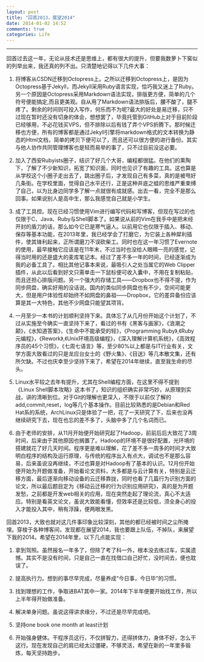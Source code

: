 ```yaml
---
layout: post
title: "回首2013，展望2014"
date: 2014-01-02 14:52
comments: true
categories: Life
---
```

---
回首过去这一年，无论从技术还是思维上，都有很大的提升，但要我数萝卜下窖似的列举出来，我还真的列不出。只清楚地记得以下几件大事：

1. 将博客从CSDN迁移到Octopress上。之所以迁移到Octopress上，是因为Octopress基于Jekyll，而Jekyll采用Ruby语言实现，恰巧我又迷上了Ruby。另一个原因是Octopress采用Markdown语法实现，排版更方便，简单的几个符号便能搞定,而且更美观。自从用了Markdown语法排版后，腰不酸了，腿不疼了。剩余的时间则可投入写作，何乐而不为呢?最大的好处是易迁移，只不过现在暂时还没有切身的体会，想想罢了，毕竟托管到GitHub上对于目前阶段已经够用，不必花钱买VPS，但不排除以后有钱了弄个VPS折腾下。那时候迁移也方便，所有的博客都是通过Jekyll引擎将markdown格式的文本转换为静态的Html文档，简单的拷贝下便可以了，而且还可以很方便的进行备份。其实与他人协作共同管理博客也是轻而易举的事了，只不过目前没这必要。

<!-- more -->

2. 加入了西安Rubyists圈子，结识了好几个大哥，编程都很猛。在他们的熏陶下，了解了不少新知识，拓宽了知识面，同时也见识了有趣的工具。这也算是从学校这个小圈子走出去了，跳出圈子后，才发现自己有多菜，真的是被甩好几条街。在学校里面，觉得自己水平还行，正是这种井底之蛙的思维严重束缚了自己，以为比身边同学多了解一点就很有成就感。出去一看，完全不是那么回事。如果说别人是高中生，那么我感觉自己就是小学生。

3. 成了工具控。现在已经习惯使用Vim进行编写代码和写博客，但现在写过的也仅限于C、Java、Ruby与Shell脚本了。如果说从前的Vim在我手中是把未经开封的盾刀的话，那么如今它已是寒气逼人。以前用它也仅限于插入、移动、保存等基本功能，在2013年里，我已经学会了打磨它，为它装上各种犀利插件，使其锋利起来，正所谓磨刀不误砍柴工。同时也在这一年习惯了Evernote的使用，最早接触它应该是在11年末，不过当时也没给人眼睛一亮的感觉，记得当时用的还是盛大的麦库笔记本。经过了差不多一年的时间，已经逐渐成为我的必备工具了。相比其他记事本来说，最吸引人之处当属它的Web Clipper插件，从此以后看到好文只需单击一下鼠标便可收入囊中，不用在复制粘贴，而且还担心排版问题。另一个强大的存储工具——Dropbox也不得不提，作为同步网盘，确实好用的没话说。国内的类似同步网盘也有不少，空间可能更大，但是用户体验性却始终不如网盘的鼻祖——Dropbox，它的差异备份应该算是其一大特色，其他不少网盘只能望其项背。

4. 一月至少一本书的计划顺利坚持下来。具体忘了从几月份开始这个计划了，不过从实施至今确实一直坚持下来了，看过的书有《黑客与画家》，《浪潮之颠》，《水知道答案》，《生命中不能承受的轻》，《Programming Ruby》,《Ruby元编程》，《Rework》,《Unix环境高级编程》，《深入理解计算机系统》，《高效程序员的45个习惯》，《七周七语言》等，至少80%以上都是与IT行业有关，文学方面大致看过的只是龙应台女士的《野火集》、《目送》等几本散文集，还有所欠缺。不过也庆幸至少坚持下来了，希望在2014年继续，直至我生命的尽头。

5. Linux水平较之去年有提升，尤其在Shell编程方面，在这里不得不提到《Linux Shell脚本攻略》这本书了，知识的组织确实非常巧妙，从原理到实战，讲的清晰到位。对于Git的理解也更深入，不限于以前仅了解的add,commit,reset，log等几个基本操作。目前比较熟悉的是Debian和Red Hat系的系统，ArchLinux只是体验了一把，花了一天研究了下，后来也没再继续研究下去，现在也忘的差不多了，头脑中多了几个名词而已。

6. 由于老师的安排，从11月开始便开始研究起了Hadoop，前前后后大致花了3周时间，后来由于其他原因也搁置了。Hadoop的环境不是很好配置，光环境的搭建就花了好几天时间。程序更是难以理解，花了差不多一周多的时间才大致明白程序的结构及运行原理，与传统的程序出入有点大，调试也不是那么容易，后来虽说没再继续，不过也算是对Hadoop有了基本的认识。12月份开始便开始为开题做准备，开始看论文资料，大多都是与云计算有关，特别是云迁移方面，最后逐渐向移动设备的云迁移靠拢，同时也看了几篇行为识别方面的论文，所以最后题目定为《移动云迁移的行为识别应用研究》，真的是为开题发愁，之前都是开发web相关的应用，现在突然走起了理论流，真心不太适应。特别是看英文论文，虽说大致能看懂，但效率还是比较低，须全身心的投入才能投入其中，稍有浮躁，便两眼发黑。


回首2013，大致也就对这几件事印象比较深刻，其他的都已经被时间之尘所掩埋。穿梭于各种博客间，发现都在展望2014，我也要跟上队伍，不掉队，来展望下我的2014。希望在2014年里，以下几点能实现：

1. 拿到驾照。虽然报名一年多了，但除了考了科一外，根本没去练过车，实属遗憾。其实不是没有时间，只是自己一直在找借口自己好忙，没时间去，便也耽误了。

2. 提高执行力。想到的事尽早完成，尽量养成“今日事，今日毕”的习惯。

3. 找到理想的工作，争取进BAT其中一家。2014年下半年便要开始找工作，所以上半年得开始做准备。

4. 解决单身问题。虽说这得讲求缘分，不过还是尽早完成吧。

5. 坚持one book one month at least计划

6. 开始强身健体。干程序员这行，不仅拼智力，还得拼体力，身体不好，怎么干这行。现在发现自己的肩已经太过僵硬，不够灵活，希望在新的一年里多锻炼，每天坚持跑步。

